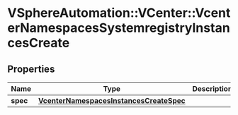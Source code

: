 # VSphereAutomation::VCenter::VcenterNamespacesSystemregistryInstancesCreate

## Properties
Name | Type | Description | Notes
------------ | ------------- | ------------- | -------------
**spec** | [**VcenterNamespacesInstancesCreateSpec**](VcenterNamespacesInstancesCreateSpec.md) |  | 


